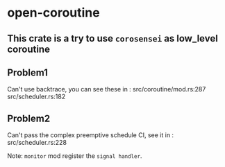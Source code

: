 # open-coroutine

## This crate is a try to use `corosensei` as low_level coroutine

## Problem1
Can't use backtrace, you can see these in :
src/coroutine/mod.rs:287
src/scheduler.rs:182

## Problem2
Can't pass the complex preemptive schedule CI, see it in :
src/scheduler.rs:228

Note: `monitor` mod register the `signal handler`.
